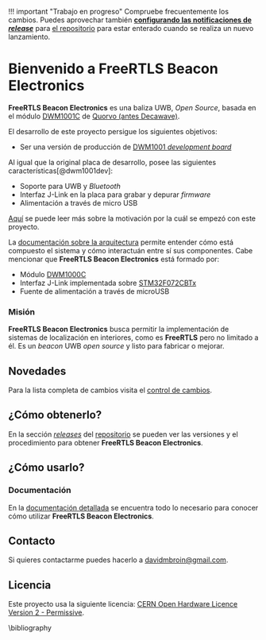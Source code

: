 !!! important "Trabajo en progreso"
    Compruebe frecuentemente los cambios. Puedes aprovechar también 
    [**configurando las notificaciones de _release_**](https://docs.gitlab.com/ee/user/profile/notifications.html) 
    para [el repositorio](https://gitlab.com/FreeRTLS/FreeRTLS-Beacon/FreeRTLS-Beacon-Electronics) para estar enterado cuando 
    se realiza un nuevo lanzamiento.

# Bienvenido a FreeRTLS Beacon Electronics
**FreeRTLS Beacon Electronics** es una baliza UWB, _Open Source_, basada en el módulo
[DWM1001C](https://www.decawave.com/product/dwm1001-module/) de [Quorvo (antes Decawave)](https://www.decawave.com/). 

El desarrollo de este proyecto persigue los siguientes objetivos:

- Ser una versión de producción de [DWM1001 _development board_](https://www.decawave.com/product/dwm1001-development-board/)

Al igual que la original placa de desarrollo, posee las siguientes características[@dwm1001dev]:

- Soporte para UWB y _Bluetooth_
- Interfaz J-Link en la placa para grabar y depurar _firmware_
- Alimentación a través de micro USB

[Aquí](docs/requirements/index.md#por-que-hacerlo) se puede leer más sobre la motivación 
por la cuál se empezó con este proyecto.

La [documentación sobre la arquitectura](docs/architecture/index.md) permite entender cómo
está compuesto el sistema y cómo interactuán entre sí sus componentes. Cabe mencionar que 
**FreeRTLS Beacon Electronics** está formado por:

- Módulo [DWM1000C](https://www.decawave.com/product/dwm1001-module/)
- Interfaz J-Link implementada sobre 
[STM32F072CBTx](https://www.st.com/resource/en/datasheet/stm32f072c8.pdf)
- Fuente de alimentación a través de microUSB

### Misión
**FreeRTLS Beacon Electronics** busca permitir la implementación de sistemas de
localización en interiores, como es **FreeRTLS** pero no limitado a él. Es un _beacon_
UWB _open source_ y listo para fabricar o mejorar.

## Novedades
Para la lista completa de cambios visita el [control de cambios](CHANGELOG.md).

## ¿Cómo obtenerlo?
En la sección [_releases_](https://gitlab.com/FreeRTLS/FreeRTLS-Beacon/FreeRTLS-Beacon-Electronics/-/releases) del 
[repositorio](https://gitlab.com/FreeRTLS/FreeRTLS-Beacon/FreeRTLS-Beacon-Electronics) se pueden ver las versiones y el 
procedimiento para obtener **FreeRTLS Beacon Electronics**.

## ¿Cómo usarlo?
### Documentación
En la [documentación detallada](https://freertls.gitlab.io/FreeRTLS-Beacon/FreeRTLS-Beacon-Electronics) se encuentra todo
lo necesario para conocer cómo utilizar **FreeRTLS Beacon Electronics**.

## Contacto
Si quieres contactarme puedes hacerlo a davidmbroin@gmail.com.

## Licencia
Este proyecto usa la siguiente licencia: [CERN Open Hardware Licence Version 2 - Permissive](LICENSE.md).

\bibliography

